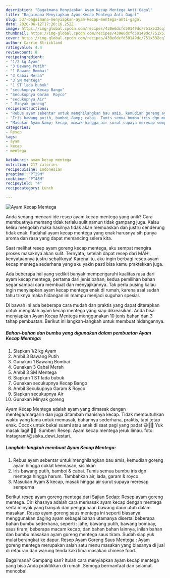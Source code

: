 ```yaml
---
description: "Bagaimana Menyiapkan Ayam Kecap Mentega Anti Gagal"
title: "Bagaimana Menyiapkan Ayam Kecap Mentega Anti Gagal"
slug: 537-bagaimana-menyiapkan-ayam-kecap-mentega-anti-gagal
date: 2020-06-12T17:20:16.252Z
image: https://img-global.cpcdn.com/recipes/430e6dcfd50149dc/751x532cq70/ayam-kecap-mentega-foto-resep-utama.jpg
thumbnail: https://img-global.cpcdn.com/recipes/430e6dcfd50149dc/751x532cq70/ayam-kecap-mentega-foto-resep-utama.jpg
cover: https://img-global.cpcdn.com/recipes/430e6dcfd50149dc/751x532cq70/ayam-kecap-mentega-foto-resep-utama.jpg
author: Carrie Strickland
ratingvalue: 4.4
reviewcount: 8
recipeingredient:
- "1/2 kg Ayam"
- "3 Bawang Putih"
- "1 Bawang Bombai"
- "3 Cabai Merah"
- "3 SM Mentega"
- "1 ST lada bubuk"
- "secukupnya Kecap Bango"
- "Secukupnya Garam  Royco"
- "secukupnya Air"
- " Minyak goreng"
recipeinstructions:
- "Rebus ayam sebentar untuk menghilangkan bau amis, kemudian goreng ayam hingga coklat keemasan, sisihkan"
- "Iris bawang putih, bamboi &amp; cabai. Tumis semua bumbu iris dgn mentega hingga harum. Tambahkan air, lada, garam &amp; royco"
- "Masukan Ayam &amp; kecap, masak hingga air surut supaya meresap sempurna"
categories:
- Resep
tags:
- ayam
- kecap
- mentega

katakunci: ayam kecap mentega 
nutrition: 217 calories
recipecuisine: Indonesian
preptime: "PT29M"
cooktime: "PT48M"
recipeyield: "4"
recipecategory: Lunch

---
```



![Ayam Kecap Mentega](https://img-global.cpcdn.com/recipes/430e6dcfd50149dc/751x532cq70/ayam-kecap-mentega-foto-resep-utama.jpg)

Anda sedang mencari ide resep ayam kecap mentega yang unik? Cara membuatnya memang tidak terlalu sulit namun tidak gampang juga. Kalau keliru mengolah maka hasilnya tidak akan memuaskan dan justru cenderung tidak enak. Padahal ayam kecap mentega yang enak harusnya sih punya aroma dan rasa yang dapat memancing selera kita.

Saat melihat resep ayam goreng kecap mentega, aku sempat mengira proses masaknya akan sulit. Ternyata, setelah dapat resep dari MAHI, kenyataannya justru sebaliknya! Karena itu, aku ingin berbagi resep ayam kecap mentega sederhana yang aku yakin pasti bisa kamu praktekkan juga.

Ada beberapa hal yang sedikit banyak mempengaruhi kualitas rasa dari ayam kecap mentega, pertama dari jenis bahan, kedua pemilihan bahan segar sampai cara membuat dan menyajikannya. Tak perlu pusing kalau ingin menyiapkan ayam kecap mentega enak di rumah, karena asal sudah tahu triknya maka hidangan ini mampu menjadi suguhan spesial.


Di bawah ini ada beberapa cara mudah dan praktis yang dapat diterapkan untuk mengolah ayam kecap mentega yang siap dikreasikan. Anda bisa menyiapkan Ayam Kecap Mentega menggunakan 10 jenis bahan dan 3 tahap pembuatan. Berikut ini langkah-langkah untuk membuat hidangannya.

<!--inarticleads1-->

##### Bahan-bahan dan bumbu yang digunakan dalam pembuatan Ayam Kecap Mentega:

1. Siapkan 1/2 kg Ayam
1. Ambil 3 Bawang Putih
1. Gunakan 1 Bawang Bombai
1. Gunakan 3 Cabai Merah
1. Ambil 3 SM Mentega
1. Siapkan 1 ST lada bubuk
1. Gunakan secukupnya Kecap Bango
1. Ambil Secukupnya Garam &amp; Royco
1. Siapkan secukupnya Air
1. Gunakan  Minyak goreng


Ayam Kecap Mentega adalah ayam yang dimasak dengan mentega/margarin dan juga ditambah manisnya kecap. Tidak membutuhkan waktu yang lama untuk memasak, bahannya sederhana, praktis, tapi tetap enak. Cocok untuk bekal suami atau anak di saat pagi yang padat 😃👍🏻 Yuk masak lagi! 👩‍🍳 ️ Sumber: Resep. Ayam kecap mentega jeruk limau. foto: Instagram/@siska_dewi_lestari. 

<!--inarticleads2-->

##### Langkah-langkah membuat Ayam Kecap Mentega:

1. Rebus ayam sebentar untuk menghilangkan bau amis, kemudian goreng ayam hingga coklat keemasan, sisihkan
1. Iris bawang putih, bamboi &amp; cabai. Tumis semua bumbu iris dgn mentega hingga harum. Tambahkan air, lada, garam &amp; royco
1. Masukan Ayam &amp; kecap, masak hingga air surut supaya meresap sempurna


Berikut resep ayam goreng mentega dari Sajian Sedap: Resep ayam goreng mentega. Ciri khasnya adalah cara memasak ayam kecap dengan mentega serta minyak yang banyak dan penggunaan bawang daun utuh dalam masakan. Resep ayam goreng saus mentega ini seperti biasanya menggunakan daging ayam sebagai bahan utamanya disertai beberapa bahan bumbu sederhana, seperti : jahe, bawang putih, bawang bombay, saus tiram, beberapa macam kecap, dan bahan bahan lainnya, inilah bahan dan bumbu masakan ayam goreng mentega saus tiram. Sudah siap yuk mulai berangkat ke dapur. Resep Ayam Goreng Saus Mentega : Ayam goreng mentega merupakan salah satu menu masakan yang biasanya di jual di retauran dan warung tenda kaki lima masakan chinese food. 

Bagaimana? Gampang kan? Itulah cara menyiapkan ayam kecap mentega yang bisa Anda praktikkan di rumah. Semoga bermanfaat dan selamat mencoba!
